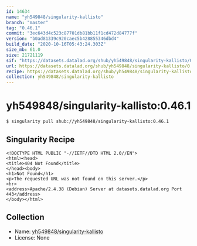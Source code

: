 ```yaml
---
id: 14634
name: "yh549848/singularity-kallisto"
branch: "master"
tag: "0.46.1"
commit: "3ec643d4c523c87701db81bb11f1cd472d84777f"
version: "b0ad81339c920caec5b428855346dbd4"
build_date: "2020-10-16T05:43:24.303Z"
size_mb: 61.0
size: 21721119
sif: "https://datasets.datalad.org/shub/yh549848/singularity-kallisto/0.46.1/2020-10-16-3ec643d4-b0ad8133/b0ad81339c920caec5b428855346dbd4.sif"
url: https://datasets.datalad.org/shub/yh549848/singularity-kallisto/0.46.1/2020-10-16-3ec643d4-b0ad8133/
recipe: https://datasets.datalad.org/shub/yh549848/singularity-kallisto/0.46.1/2020-10-16-3ec643d4-b0ad8133/Singularity
collection: yh549848/singularity-kallisto
---
```


# yh549848/singularity-kallisto:0.46.1

```bash
$ singularity pull shub://yh549848/singularity-kallisto:0.46.1
```

## Singularity Recipe

```singularity
<!DOCTYPE HTML PUBLIC "-//IETF//DTD HTML 2.0//EN">
<html><head>
<title>404 Not Found</title>
</head><body>
<h1>Not Found</h1>
<p>The requested URL was not found on this server.</p>
<hr>
<address>Apache/2.4.38 (Debian) Server at datasets.datalad.org Port 443</address>
</body></html>
```

## Collection

 - Name: [yh549848/singularity-kallisto](https://github.com/yh549848/singularity-kallisto)
 - License: None

